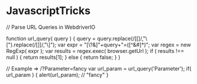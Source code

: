 # JavascriptTricks

// Parse URL Queries in WebdriverIO

function url_query( query ) {
    query = query.replace(/[\[]/,"\\\[").replace(/[\]]/,"\\\]");
    var expr = "[\\?&]"+query+"=([^&#]*)";
    var regex = new RegExp( expr );
    var results = regex.exec( browser.getUrl );
    if ( results !== null ) {
        return results[1];
    } else {
        return false;
    }
}

// Example => /?Parameter=fancy
var url_param = url_query('Parameter');
if( url_param ) {
    alert(url_param); // "fancy"
}
